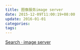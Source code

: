 ```yaml
---
title: 图像服务image server
date: 2015-12-09T11:00:19+08:00
update: 2016-01-01
categories:
tags:
---
```


[Search · image server](https://github.com/search?utf8=%E2%9C%93&q=image+server&type=Repositories&ref=searchresults)
